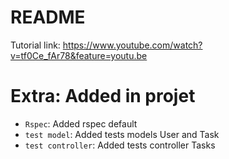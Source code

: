 # README

Tutorial link: https://www.youtube.com/watch?v=tf0Ce_fAr78&feature=youtu.be

# Extra: Added in projet

- `Rspec`: Added rspec default 
- `test model`: Added tests models User and Task 
- `test controller`: Added tests controller Tasks 